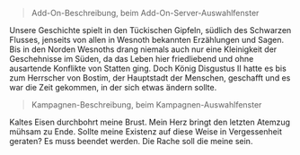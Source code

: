 > Add-On-Beschreibung, beim Add-On-Server-Auswahlfenster

Unsere Geschichte spielt in den Tückischen Gipfeln, südlich des Schwarzen Flusses, jenseits von allen in Wesnoth bekannten Erzählungen und Sagen.
Bis in den Norden Wesnoths drang niemals auch nur eine Kleinigkeit der Geschehnisse im Süden, da das Leben hier friedliebend und ohne ausartende Konflikte von Statten ging. Doch König Disgustus II hatte es bis zum Herrscher von Bostim, der Hauptstadt der Menschen, geschafft und es war die Zeit gekommen, in der sich etwas ändern sollte.

> Kampagnen-Beschreibung, beim Kampagnen-Auswahlfenster

Kaltes Eisen durchbohrt meine Brust.
Mein Herz bringt den letzten Atemzug mühsam zu Ende.
Sollte meine Existenz auf diese Weise in Vergessenheit geraten?
Es muss beendet werden.
Die Rache soll die meine sein.
